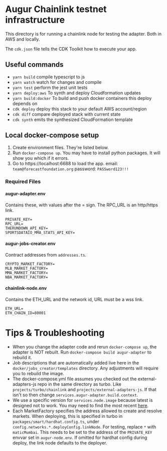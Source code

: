 # Augur Chainlink testnet infrastructure 

This directory is for running a chainlink node for testing the adapter. Both in AWS and locally.

The `cdk.json` file tells the CDK Toolkit how to execute your app.

## Useful commands

 * `yarn build`   compile typescript to js
 * `yarn watch`   watch for changes and compile
 * `yarn test`    perform the jest unit tests
 * `yarn deploy:aws` To synth and deploy Cloudformation updates 
 * `yarn build:docker` To build and push docker containers this deploy depends on
 * `cdk deploy`      deploy this stack to your default AWS account/region
 * `cdk diff`        compare deployed stack with current state
 * `cdk synth`       emits the synthesized CloudFormation template
 
## Local docker-compose setup
1. Create environment files. They're listed below.
2. Run `docker-compose up`.
   You may have to install python packages. It will show you which if it errors.
3. Go to https://localhost:6688 to load the app.
   email: `team@forecastfoundation.org`
   password: `PASSword123!!!`

### Required Files

#### augur-adapter.env
Contains these, with values after the = sign.
The RPC_URL is an http/https link.

    PRIVATE_KEY=
    RPC_URL=
    THERUNDOWN_API_KEY=
    SPORTSDATAIO_MMA_STATS_API_KEY=

#### augur-jobs-creator.env
Contract addresses from `addresses.ts`.

    CRYPTO_MARKET_FACTORY=
    MLB_MARKET_FACTORY=
    MMA_MARKET_FACTORY=
    NBA_MARKET_FACTORY=

#### chainlink-node.env
Contains the ETH_URL and the network id, URL must be a wss link.

    ETH_URL=
    ETH_CHAIN_ID=80001

# Tips & Troubleshooting

- When you change the adapter code and rerun `docker-compose up`, the adapter is NOT rebuilt.
  Run `docker-compose build augur-adapter` to rebuild it.
- Job descriptions that are automatically added live here in the `docker/jobs_creator/templates` directory. Any adjustments will require you to rebuild the image.
- The docker-compose.yml file assumes you checked out the external-adapters-js repo in the same directory as turbo.
  Like `projects/turbo/chainlink` and `projects/external-adapters-js`.
  If that isn't so then change `services.augur-adapter.build.context`.
- We use a specific version for `services.node.image` because latest is designed not to work.
  You may need to find the most recent
  [here](https://hub.docker.com/r/smartcontract/chainlink/tags?page=1&ordering=last_updated).
- Each MarketFactory specifies the address allowed to create and resolve markets.
  When deploying, this is specified in turbo in `packages/smart/hardhat.config.ts`,
  under `config.networks.*.deployConfig.linkNode`. For testing, replace `*` with `maticMumbai`.
  This needs to be set to the address of the `PRIVATE_KEY` envvar set in `augur-node.env`.
  If omitted for hardhat config during deploy, the link node defaults to the deployer.
  





